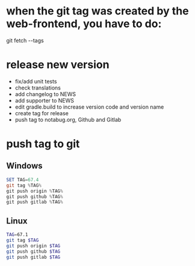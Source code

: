 # when the git tag was created by the web-frontend, you have to do:
git fetch --tags

# release new version
 - fix/add unit tests
 - check translations
 - add changelog to NEWS
 - add supporter to NEWS
 - edit gradle.build to increase version code and version name
 - create tag for release
 - push tag to notabug.org, Github and Gitlab


# push tag to git
## Windows
````powershell
SET TAG=67.4
git tag %TAG%
git push origin %TAG%
git push github %TAG%
git push gitlab %TAG%
````

## Linux
````bash
TAG=67.1
git tag $TAG
git push origin $TAG
git push github $TAG
git push gitlab $TAG
````